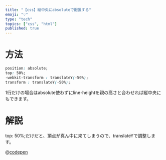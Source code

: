 ```yaml
---
title: "【css】縦中央にabsoluteで配置する"
emoji: "💡"
type: "tech"
topics: ["css", "html"]
published: true
---
```


# 方法
```css
position: absolute;
top: 50%;
-webkit-transform : translateY(-50%);
transform : translateY(-50%);
```

1行だけの場合はabsolute使わずにline-heightを親の高さと合わせれば縦中央にもできます。

# 解説
top: 50%;だけだと、頂点が真ん中に来てしまうので、translateYで調整します。

@[codepen](https://codepen.io/kotaro-jp/pen/NWXNXMv)
